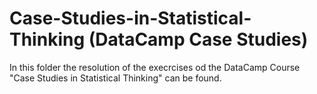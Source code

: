 # Case-Studies-in-Statistical-Thinking (DataCamp Case Studies)
In this folder the resolution of the execrcises od the DataCamp Course "Case Studies in Statistical Thinking" can be found.

